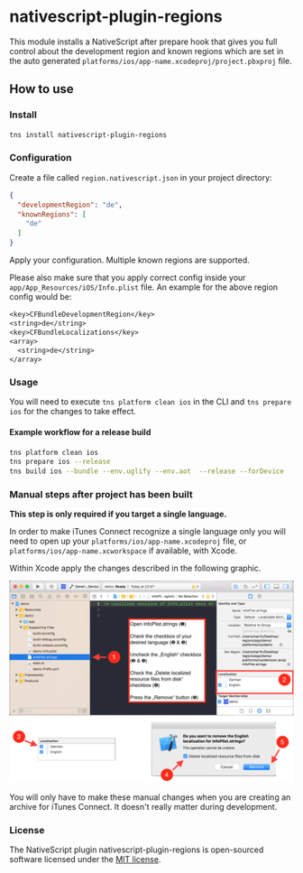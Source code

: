 nativescript-plugin-regions
=======================================

This module installs a NativeScript after prepare hook that gives you full control about the development region and 
known regions which are set in the auto generated `platforms/ios/app-name.xcodeproj/project.pbxproj` file. 

How to use
----------

### Install

```bash
tns install nativescript-plugin-regions
```

### Configuration

Create a file called `region.nativescript.json` in your project directory:

```json
{
  "developmentRegion": "de",
  "knownRegions": [
    "de"
  ]
}
```

Apply your configuration. Multiple known regions are supported.

Please also make sure that you apply correct config inside your `app/App_Resources/iOS/Info.plist` file.
An example for the above region config would be:

```plist
<key>CFBundleDevelopmentRegion</key>
<string>de</string>
<key>CFBundleLocalizations</key>
<array>
  <string>de</string>
</array>
```

### Usage

You will need to execute `tns platform clean ios` in the CLI and `tns prepare ios` for the changes to take effect.

#### Example workflow for a release build

```bash
tns platform clean ios
tns prepare ios --release
tns build ios --bundle --env.uglify --env.aot  --release --forDevice
```

### Manual steps after project has been built

__This step is only required if you target a single language.__

In order to make iTunes Connect recognize a single language only you will need to open up your
`platforms/ios/app-name.xcodeproj` file, or `platforms/ios/app-name.xcworkspace` if available, with Xcode.

Within Xcode apply the changes described in the following graphic.

![Manual step](manual-step.png)

You will only have to make these manual changes when you are creating an archive for iTunes Connect.
It doesn't really matter during development.

### License

The NativeScript plugin nativescript-plugin-regions is open-sourced software licensed under the [MIT license](https://opensource.org/licenses/MIT).
